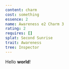 ```yaml
---
content: charm
cost: something
essence: 2
name: Awareness e2 Charm 3
rating: 2
requires: []
splat: Second Sunrise
trait: Awareness
tree: Inspector
---
```


Hello **world**!
